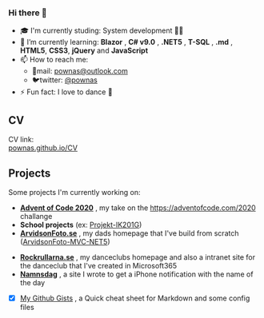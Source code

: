 ### Hi there 👋

- :mortar_board: I'm currently studing: System development 👨‍💻
- 🌱 I’m currently learning: **Blazor** , **C# v9.0** , **.NET5** , **T-SQL** , **.md** , **HTML5**, **CSS3**, **jQuery** and **JavaScript**
- 📫 How to reach me:
  - 📧mail: [pownas@outlook.com](mailto:pownas@outlook.com)
  - 🐦twitter: [@pownas](https://twitter.com/pownas)
- ⚡ Fun fact: I love to dance 🕺

## CV
CV link:\
[pownas.github.io/CV](https://pownas.github.io/CV/)

## Projects
Some projects I'm currently working on:

- **[Advent of Code 2020](https://github.com/pownas/Advent-Of-Code-2020)** , my take on the https://adventofcode.com/2020 challange
- **School projects** (ex: [Projekt-IK201G](https://github.com/matildawee/Projekt-IK201G))
- **[ArvidsonFoto.se](https://ArvidsonFoto.se)** , my dads homepage that I've build from scratch ([ArvidsonFoto-MVC-NET5](https://github.com/pownas/ArvidsonFoto-MVC-NET5))
<!-- - **[Jonas.ArvidsonFoto.se](https://Jonas.ArvidsonFoto.se)** , my own homepage that always needs a facelift -->
- **[Rockrullarna.se](https://www.Rockrullarna.se)** , my danceclubs homepage and also a intranet site for the danceclub that I've created in Microsoft365
- **[Namnsdag](https://pownas.github.io/Namnsdag/)** , a site I wrote to get a iPhone notification with the name of the day
- [x] [My Github Gists](https://gist.github.com/pownas) , a Quick cheat sheet for Markdown and some config files
<!--
**pownas/pownas** is a ✨ _special_ ✨ repository because its `README.md` (this file) appears on your GitHub profile.

Here are some ideas to get you started:

- 🔭 I’m currently working on ...
- 🌱 I’m currently learning ...
- 👯 I’m looking to collaborate on ...
- 🤔 I’m looking for help with ...
- 💬 Ask me about ...
- 📫 How to reach me: ...
- 😄 Pronouns: ...
- ⚡ Fun fact: ...
-->

